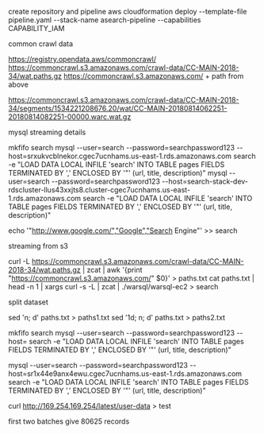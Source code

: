 create repository and pipeline
aws cloudformation deploy --template-file pipeline.yaml --stack-name asearch-pipeline --capabilities CAPABILITY_IAM


common crawl data

https://registry.opendata.aws/commoncrawl/
https://commoncrawl.s3.amazonaws.com/crawl-data/CC-MAIN-2018-34/wat.paths.gz
https://commoncrawl.s3.amazonaws.com/ + path from above

https://commoncrawl.s3.amazonaws.com/crawl-data/CC-MAIN-2018-34/segments/1534221208676.20/wat/CC-MAIN-20180814062251-20180814082251-00000.warc.wat.gz


mysql streaming details

mkfifo search
mysql --user=search --password=searchpassword123 --host=srxukvcblnekor.cgec7ucnhams.us-east-1.rds.amazonaws.com search -e "LOAD DATA LOCAL INFILE 'search' INTO TABLE pages FIELDS TERMINATED BY ',' ENCLOSED BY '\"' (url, title, description)"
mysql --user=search --password=searchpassword123 --host=search-stack-dev-rdscluster-llus43xxjts8.cluster-cgec7ucnhams.us-east-1.rds.amazonaws.com search -e "LOAD DATA LOCAL INFILE 'search' INTO TABLE pages FIELDS TERMINATED BY ',' ENCLOSED BY '\"' (url, title, description)"

echo '"http://www.google.com/","Google","Search Engine"' >> search


streaming from s3

curl -L https://commoncrawl.s3.amazonaws.com/crawl-data/CC-MAIN-2018-34/wat.paths.gz | zcat | awk '{print "https://commoncrawl.s3.amazonaws.com/" $0}' > paths.txt
cat paths.txt | head -n 1 | xargs curl -s -L | zcat | ./warsql/warsql-ec2 > search


split dataset

sed 'n; d' paths.txt > paths1.txt
sed '1d; n; d' paths.txt > paths2.txt


mkfifo search
mysql --user=search --password=searchpassword123 --host= search -e "LOAD DATA LOCAL INFILE 'search' INTO TABLE pages FIELDS TERMINATED BY ',' ENCLOSED BY '\"' (url, title, description)"

mysql --user=search --password=searchpassword123 --host=sr1x44e9anx4ewu.cgec7ucnhams.us-east-1.rds.amazonaws.com search -e "LOAD DATA LOCAL INFILE 'search' INTO TABLE pages FIELDS TERMINATED BY ',' ENCLOSED BY '\"' (url, title, description)"


curl http://169.254.169.254/latest/user-data > test

first two batches give 80625 records
